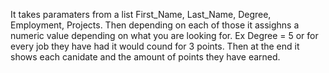 It takes paramaters from a list First_Name, Last_Name, Degree, Employment, Projects. Then depending on each of those it assighns a numeric value depending on what you are looking for. Ex Degree = 5 or for every job 
they have had it would cound for 3 points. Then at the end it shows each canidate and the amount of points they have earned. 
